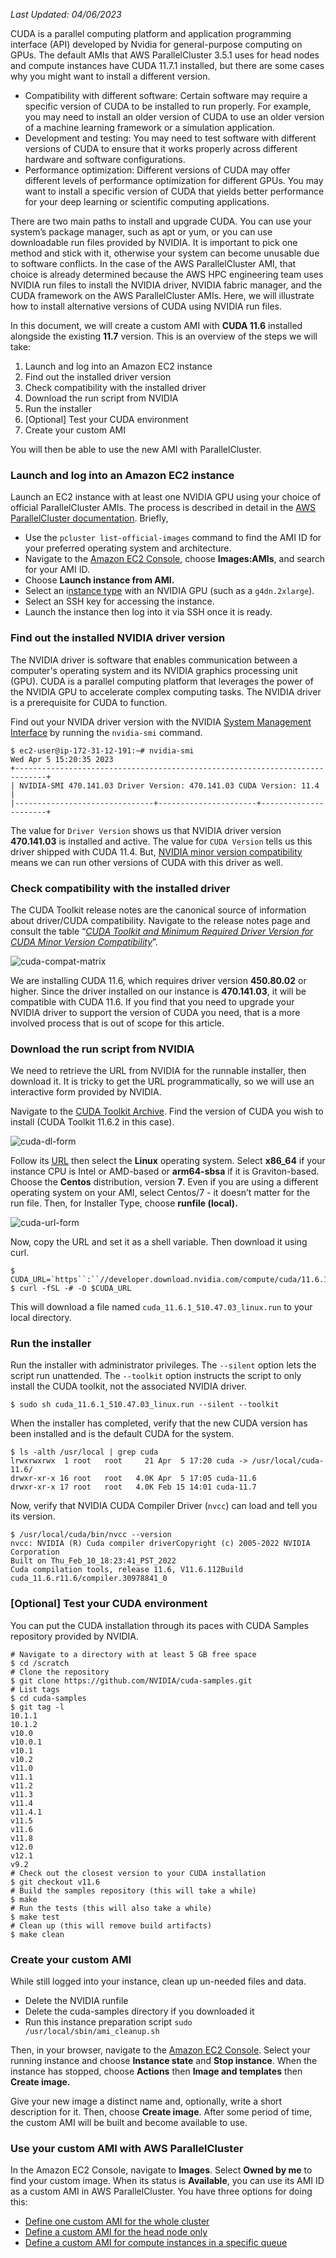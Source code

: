 _Last Updated: 04/06/2023_

CUDA is a parallel computing platform and application programming interface (API) developed by Nvidia for general-purpose computing on GPUs. The default AMIs that AWS ParallelCluster 3.5.1 uses for head nodes and compute instances have CUDA 11.7.1 installed, but there are some cases why you might want to install a different version.

* Compatibility with different software: Certain software may require a specific version of CUDA to be installed to run properly. For example, you may need to install an older version of CUDA to use an older version of a machine learning framework or a simulation application.
* Development and testing: You may need to test software with different versions of CUDA to ensure that it works properly across different hardware and software configurations.
* Performance optimization: Different versions of CUDA may offer different levels of performance optimization for different GPUs. You may want to install a specific version of CUDA that yields better performance for your deep learning or scientific computing  applications.

There are two main paths to install and upgrade CUDA. You can use your system’s package manager, such as apt or yum, or you can use downloadable run files provided by NVIDIA. It is important to pick one method and stick with it, otherwise your system can become unusable due to software conflicts. In the case of the AWS ParallelCluster AMI, that choice is already determined because the AWS HPC engineering team uses NVIDIA run files to install the NVIDIA driver, NVIDIA fabric manager, and the CUDA framework on the AWS ParallelCluster AMIs. Here, we will illustrate how to install alternative versions of CUDA using NVIDIA run files. 

In this document, we will create a custom AMI with **CUDA 11.6** installed alongside the existing **11.7** version. This is an overview of the steps we will take:

1. Launch and log into an Amazon EC2 instance
2. Find out the installed driver version
3. Check compatibility with the installed driver
4. Download the run script from NVIDIA
5. Run the installer
6. [Optional] Test your CUDA environment
7. Create your custom AMI

You will then be able to use the new AMI with ParallelCluster.

### Launch and log into an Amazon EC2 instance

Launch an EC2  instance with at least one NVIDIA GPU using your choice of official ParallelCluster AMIs. The process is described in detail in the [AWS ParallelCluster documentation](https://docs.aws.amazon.com/parallelcluster/latest/ug/building-custom-ami-v3.html#modify-an-aws-parallelcluster-ami-v3). Briefly, 

* Use the `pcluster list-official-images` command to find the AMI ID for your preferred operating system and architecture.
* Navigate to the [Amazon EC2 Console](https://console.aws.amazon.com/ec2/), choose **Images:AMIs**, and search for your AMI ID.
* Choose **Launch instance from AMI.**
* Select an i[nstance type](https://docs.aws.amazon.com/AWSEC2/latest/UserGuide/accelerated-computing-instances.html#gpu-instances) with an NVIDIA GPU (such as a `g4dn.2xlarge`).
* Select an SSH key for accessing the instance.
* Launch the instance then log into it via SSH once it is ready.

### Find out the installed NVIDIA driver version

The NVIDIA driver is software that enables communication between a computer's operating system and its NVIDIA graphics processing unit (GPU). CUDA is a parallel computing platform that leverages the power of the NVIDIA GPU to accelerate complex computing tasks. The NVIDIA driver is a prerequisite for CUDA to function. 

Find out your NVIDA driver version with the NVIDIA [System Management Interface](https://developer.nvidia.com/nvidia-system-management-interface) by running the `nvidia-smi` command.

```
$ ec2-user@ip-172-31-12-191:~# nvidia-smi
Wed Apr 5 15:20:35 2023
+-----------------------------------------------------------------------------+
| NVIDIA-SMI 470.141.03 Driver Version: 470.141.03 CUDA Version: 11.4 |
|-------------------------------+----------------------+----------------------+
```

The value for `Driver Version` shows us that NVIDIA driver version **470.141.03** is installed and active. The value for `CUDA Version` tells us this driver shipped with CUDA 11.4. But, [NVIDIA minor version compatibility](https://docs.nvidia.com/deploy/cuda-compatibility/index.html#minor-version-compatibility) means we can run other versions of CUDA with this driver as well. 

### Check compatibility with the installed driver

The CUDA Toolkit release notes are the canonical source of information about driver/CUDA compatibility. Navigate to the release notes page and consult the table “[*CUDA Toolkit and Minimum Required Driver Version for CUDA Minor Version Compatibility*](https://docs.nvidia.com/cuda/cuda-toolkit-release-notes/index.html#id3)”.
 
![cuda-compat-matrix](https://user-images.githubusercontent.com/723861/230439068-acb69d83-fbd1-417a-a12b-4f4f59cd0c0a.jpg)

We are installing CUDA 11.6, which requires driver version **450.80.02** or higher. Since the driver installed on our instance is **470.141.03**, it will be compatible with CUDA 11.6. If you find that you need to upgrade your NVIDIA driver to support the version of CUDA you need, that is a more involved process that is out of scope for this article.

### Download the run script from NVIDIA

We need to retrieve the URL from NVIDIA for the runnable installer, then download it. It is tricky to get the URL programmatically, so we will use an interactive form provided by NVIDIA. 

Navigate to the [CUDA Toolkit Archive](https://developer.nvidia.com/cuda-toolkit-archive). Find the version of CUDA you wish to install (CUDA Toolkit 11.6.2 in this case).

![cuda-dl-form](https://user-images.githubusercontent.com/723861/230439295-fd189b5e-ba5b-4fe8-85cd-1a9a83201dcd.jpg)

Follow its [URL](https://developer.nvidia.com/cuda-11-6-1-download-archive) then select the **Linux** operating system. Select **x86_64** if your instance CPU is Intel or AMD-based or **arm64-sbsa** if it is Graviton-based. Choose the **Centos** distribution, version **7**. Even if you are using a different operating system on your AMI, select Centos/7 - it doesn’t matter for the run file. Then, for Installer Type, choose **runfile (local).**

![cuda-url-form](https://user-images.githubusercontent.com/723861/230439478-021a10f0-30c6-4524-92e4-5178d384fb94.jpg)

Now, copy the URL and set it as a shell variable. Then download it using curl. 

```
$ CUDA_URL=`https``:``//developer.download.nvidia.com/compute/cuda/11.6.1/local_installers/cuda_11.6.1_510.47.03_linux.run``
$ curl -fSL -# -O $CUDA_URL
```

This will download a file named `cuda_11.6.1_510.47.03_linux.run` to your local directory.

### Run the installer

Run the installer with administrator privileges. The `--silent` option lets the script run unattended. The `--toolkit` option instructs the script to only install the CUDA toolkit, not the associated NVIDIA driver.  

```
$ sudo sh cuda_11.6.1_510.47.03_linux.run --silent --toolkit
```

When the installer has completed, verify that the new CUDA version has been installed and is the default CUDA for the system. 

```
$ ls -alth /usr/local | grep cuda
lrwxrwxrwx  1 root   root     21 Apr  5 17:20 cuda -> /usr/local/cuda-11.6/
drwxr-xr-x 16 root   root   4.0K Apr  5 17:05 cuda-11.6
drwxr-xr-x 17 root   root   4.0K Feb 15 14:01 cuda-11.7
```

Now, verify that NVIDIA CUDA Compiler Driver (`nvcc`) can load and tell you its version. 

```
$ /usr/local/cuda/bin/nvcc --version
nvcc: NVIDIA (R) Cuda compiler driverCopyright (c) 2005-2022 NVIDIA Corporation
Built on Thu_Feb_10_18:23:41_PST_2022
Cuda compilation tools, release 11.6, V11.6.112Build cuda_11.6.r11.6/compiler.30978841_0
```

### [Optional] Test your CUDA environment

You can put the CUDA installation through its paces with CUDA Samples repository provided by NVIDIA. 

```
# Navigate to a directory with at least 5 GB free space
$ cd /scratch
# Clone the repository
$ git clone https://github.com/NVIDIA/cuda-samples.git
# List tags
$ cd cuda-samples
$ git tag -l
10.1.1
10.1.2
v10.0
v10.0.1
v10.1
v10.2
v11.0
v11.1
v11.2
v11.3
v11.4
v11.4.1
v11.5
v11.6
v11.8
v12.0
v12.1
v9.2
# Check out the closest version to your CUDA installation
$ git checkout v11.6
# Build the samples repository (this will take a while)
$ make
# Run the tests (this will also take a while)
$ make test
# Clean up (this will remove build artifacts)
$ make clean
```

### Create your custom AMI

While still logged into your instance, clean up un-needed files and data.

* Delete the NVIDIA runfile
* Delete the cuda-samples directory if you downloaded it
* Run this instance preparation script `sudo /usr/local/sbin/ami_cleanup.sh`

Then, in your browser, navigate to the [Amazon EC2 Console](https://console.aws.amazon.com/ec2/). Select your running instance and choose **Instance state** and **Stop instance**. When the instance has stopped, choose **Actions** then **Image and templates** then **Create image.**

Give your new image a distinct name and, optionally, write a short description for it. Then, choose **Create image**. After some period of time, the custom AMI will be built and become available to use. 

### Use your custom AMI with AWS ParallelCluster

In the Amazon EC2 Console, navigate to **Images**. Select **Owned by me** to find your custom image. When its status is **Available**, you can use its AMI ID as a custom AMI in AWS ParallelCluster.  You have three options for doing this:

* [Define one custom AMI for the whole cluster](https://docs.aws.amazon.com/parallelcluster/latest/ug/Image-v3.html)
* [Define a custom AMI for the head node only](https://docs.aws.amazon.com/parallelcluster/latest/ug/HeadNode-v3.html#HeadNode-v3-Image)
* [Define a custom AMI for compute instances in a specific queue](https://docs.aws.amazon.com/parallelcluster/latest/ug/Scheduling-v3.html#Scheduling-v3-SlurmQueues)
